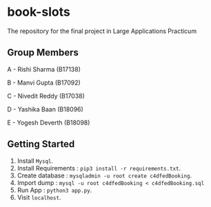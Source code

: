 # book-slots

The repository for the final project in Large Applications Practicum

## Group Members

A - Rishi Sharma (B17138)

B - Manvi Gupta (B17092)

C - Nivedit Reddy (B17038)

D - Yashika Baan (B18096)

E - Yogesh Deverth (B18098)

## Getting Started

1. Install `Mysql`.
2. Install Requirements : `pip3 install -r requirements.txt`.
3. Create database : `mysqladmin -u root create c4dfedBooking`.
4. Import dump : `mysql -u root c4dfedBooking < c4dfedBooking.sql`
5. Run App : `python3 app.py`.
6. Visit `localhost`.
